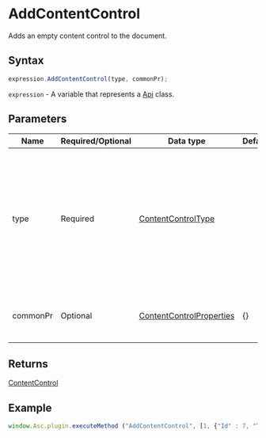 # AddContentControl

Adds an empty content control to the document.

## Syntax

```javascript
expression.AddContentControl(type, commonPr);
```

`expression` - A variable that represents a [Api](Methods.md) class.

## Parameters

| **Name** | **Required/Optional** | **Data type** | **Default** | **Description** |
| ------------- | ------------- | ------------- | ------------- | ------------- |
| type | Required | [ContentControlType](../Enumeration/ContentControlType.md) |  | A numeric value that specifies the content control type. It can have one of the following values: **1** (block), **2** (inline), **3** (row), or **4** (cell). |
| commonPr | Optional | [ContentControlProperties](../Enumeration/ContentControlProperties.md) | &#123;&#125; | The common content control properties. |

## Returns

[ContentControl](../Enumeration/ContentControl.md)

## Example

```javascript
window.Asc.plugin.executeMethod ("AddContentControl", [1, {"Id" : 7, "Tag" : "{tag}", "Lock" : 0}]);
```
